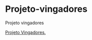 # Projeto-vingadores
 Projeto vingadores


<a href= "https://alessandroespinola.github.io/Projeto-vingadores/" > Projeto Vingadores. </a> 